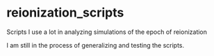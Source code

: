 # reionization_scripts
Scripts I use a lot in analyzing simulations of the epoch of reionization

I am still in the process of generalizing and testing the scripts.
